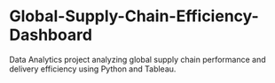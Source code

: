 # Global-Supply-Chain-Efficiency-Dashboard
Data Analytics project analyzing global supply chain performance and delivery efficiency using Python and Tableau.
